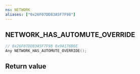 ```yaml
---
ns: NETWORK
aliases: ["0x26F07DD83A5F7F98"]
---
```

## NETWORK_HAS_AUTOMUTE_OVERRIDE

```c
// 0x26F07DD83A5F7F98 0x9A176B6E
Any NETWORK_HAS_AUTOMUTE_OVERRIDE();
```

## Return value
